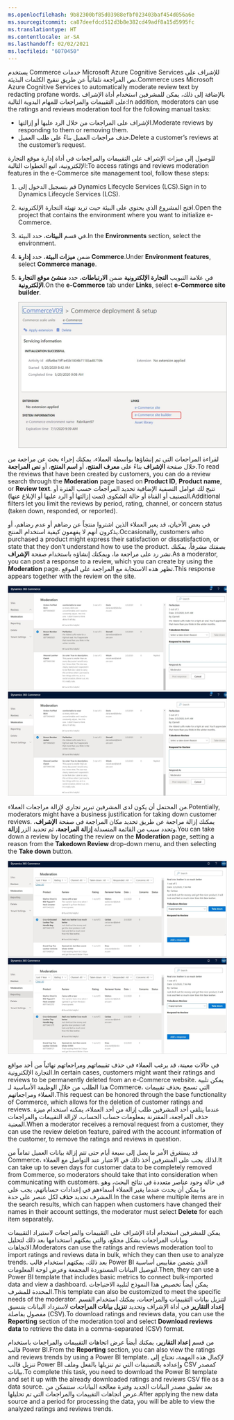 ```yaml
---
ms.openlocfilehash: 9b82300bf85d03988efbf023403baf454d056a6e
ms.sourcegitcommit: ca87deefdcd512d3b8e382cd49adf8a15d5995fc
ms.translationtype: HT
ms.contentlocale: ar-SA
ms.lasthandoff: 02/02/2021
ms.locfileid: "6070450"
---
```

<span data-ttu-id="49e37-101">يستخدم Commerce خدمات Microsoft Azure Cognitive Services للإشراف على نص المراجعة تلقائياً عن طريق تنقيح الكلمات البذيئة.</span><span class="sxs-lookup"><span data-stu-id="49e37-101">Commerce uses Microsoft Azure Cognitive Services to automatically moderate review text by redacting profane words.</span></span> <span data-ttu-id="49e37-102">بالإضافة إلى ذلك، يمكن للمشرفين استخدام أداة الإشراف على التقييمات والمراجعات للمهام اليدوية التالية:</span><span class="sxs-lookup"><span data-stu-id="49e37-102">In addition, moderators can use the ratings and reviews moderation tool for the following manual tasks:</span></span>

- <span data-ttu-id="49e37-103">الإشراف على المراجعات من خلال الرد عليها أو إزالتها.</span><span class="sxs-lookup"><span data-stu-id="49e37-103">Moderate reviews by responding to them or removing them.</span></span>
- <span data-ttu-id="49e37-104">حذف مراجعات العميل بناءً على طلب العميل.</span><span class="sxs-lookup"><span data-stu-id="49e37-104">Delete a customer’s reviews at the customer’s request.</span></span>

<span data-ttu-id="49e37-105">للوصول إلى ميزات الإشراف على التقييمات والمراجعات في أداة إدارة موقع التجارة الإلكترونية، اتبع الخطوات التالية:</span><span class="sxs-lookup"><span data-stu-id="49e37-105">To access ratings and reviews moderation features in the e-Commerce site management tool, follow these steps:</span></span>

1.  <span data-ttu-id="49e37-106">قم بتسجيل الدخول إلى Dynamics Lifecycle Services (LCS).</span><span class="sxs-lookup"><span data-stu-id="49e37-106">Sign in to Dynamics Lifecycle Services (LCS).</span></span>
2.  <span data-ttu-id="49e37-107">افتح المشروع الذي يحتوي على البيئة حيث تريد تهيئة التجارة الإلكترونية.</span><span class="sxs-lookup"><span data-stu-id="49e37-107">Open the project that contains the environment where you want to initialize e-Commerce.</span></span>
3.  <span data-ttu-id="49e37-108">في قسم **البيئات**، حدد البيئة.</span><span class="sxs-lookup"><span data-stu-id="49e37-108">In the **Environments** section, select the environment.</span></span>
4.  <span data-ttu-id="49e37-109">ضمن **ميزات البيئة**، حدد **إدارة Commerce**.</span><span class="sxs-lookup"><span data-stu-id="49e37-109">Under **Environment features**, select **Commerce manage**.</span></span>
5.  <span data-ttu-id="49e37-110">في علامة التبويب **التجارة الإلكترونية** ضمن **الارتباطات**، حدد **منشئ موقع التجارة الإلكترونية**.</span><span class="sxs-lookup"><span data-stu-id="49e37-110">On the **e-Commerce** tab under **Links**, select **e-Commerce site builder**.</span></span>

    ![لقطة شاشة تعرض الارتباط الخاص بمنشئ موقع التجارة الإلكترونية.](../media/site-builder-ss.jpg)

<span data-ttu-id="49e37-112">لقراءة المراجعات التي تم إنشاؤها بواسطة العملاء، يمكنك إجراء بحث عن مراجعة من خلال صفحة **الإشراف** بناءً على **معرف المنتج**، أو **اسم المنتج**، أو **نص المراجعة**.</span><span class="sxs-lookup"><span data-stu-id="49e37-112">To read the reviews that have been created by customers, you can do a review search through the **Moderation** page based on **Product ID**, **Product name**, or **Review text**.</span></span> <span data-ttu-id="49e37-113">تتيح لك عوامل التصفية الإضافية تحديد المراجعات حسب الفترة أو التصنيف أو القناة أو حالة الشكوى (تمت إزالتها أو الرد عليها أو الإبلاغ عنها).</span><span class="sxs-lookup"><span data-stu-id="49e37-113">Additional filters let you limit the reviews by period, rating, channel, or concern status (taken down, responded, or reported).</span></span>

<span data-ttu-id="49e37-114">في بعض الأحيان، قد يعبر العملاء الذين اشتروا منتجاً عن رضاهم أو عدم رضاهم، أو يذكرون أنهم لا يفهمون كيفية استخدام المنتج.</span><span class="sxs-lookup"><span data-stu-id="49e37-114">Occasionally, customers who purchased a product might express their satisfaction or dissatisfaction, or state that they don’t understand how to use the product.</span></span> <span data-ttu-id="49e37-115">بصفتك مشرفاً، يمكنك نشر رد على مراجعة ما، ويمكنك إنشاؤه باستخدام صفحة **الإشراف**.</span><span class="sxs-lookup"><span data-stu-id="49e37-115">As a moderator, you can post a response to a review, which you can create by using the **Moderation** page.</span></span> <span data-ttu-id="49e37-116">تظهر هذه الاستجابة مع المراجعة على الموقع.</span><span class="sxs-lookup"><span data-stu-id="49e37-116">This response appears together with the review on the site.</span></span> 

<span data-ttu-id="49e37-117">[![لقطة شاشة لصفحة الإشراف في Dynamics 365 Commerce تُظهر الاستجابات للمراجعات.](../media/respond-reviews-ss.jpg)](../media/respond-reviews-ss.jpg#lightbox)</span><span class="sxs-lookup"><span data-stu-id="49e37-117">[![Screenshot of the Dynamics 365 Commerce Moderation page showing review responses.](../media/respond-reviews-ss.jpg)](../media/respond-reviews-ss.jpg#lightbox)</span></span>
 
<span data-ttu-id="49e37-118">من المحتمل أن يكون لدى المشرفين تبرير تجاري لإزالة مراجعات العملاء.</span><span class="sxs-lookup"><span data-stu-id="49e37-118">Potentially, moderators might have a business justification for taking down customer reviews.</span></span> <span data-ttu-id="49e37-119">يمكنك إزالة مراجعة عن طريق تحديد مكان المراجعة في صفحة **الإشراف**، وتحدد سبب من القائمة المنسدلة **إزالة المراجعة**، ثم تحديد الزر **إزالة**.</span><span class="sxs-lookup"><span data-stu-id="49e37-119">You can take down a review by locating the review on the **Moderation** page, setting a reason from the **Takedown Review** drop-down menu, and then selecting the **Take down** button.</span></span>
 

<span data-ttu-id="49e37-120">[![لقطة شاشة لصفحه الإشراف في Dynamics 365 Commerce تعرض القائمة المنسدلة إزالة المراجعة.](../media/take-down-review-ss.jpg)](../media/take-down-review-ss.jpg#lightbox)</span><span class="sxs-lookup"><span data-stu-id="49e37-120">[![Screenshot of the Dynamics 365 Commerce Moderation page showing the Takedown Review drop-down menu.](../media/take-down-review-ss.jpg)](../media/take-down-review-ss.jpg#lightbox)</span></span>

<span data-ttu-id="49e37-121">في حالات معينة، قد يرغب العملاء في حذف تقييماتهم ومراجعاتهم نهائياً من أحد مواقع التجارة الإلكترونية.</span><span class="sxs-lookup"><span data-stu-id="49e37-121">In certain cases, customers might want their ratings and reviews to be permanently deleted from an e-Commerce website.</span></span> <span data-ttu-id="49e37-122">يمكن تلبية هذا الطلب من خلال الوظيفة الأساسية لـ Commerce، التي تسمح بحذف تقييمات العملاء ومراجعاتهم.</span><span class="sxs-lookup"><span data-stu-id="49e37-122">This request can be honored through the base functionality of Commerce, which allows for the deletion of customer ratings and reviews.</span></span> <span data-ttu-id="49e37-123">عندما يتلقى أحد المشرفين طلب إزالة من أحد العملاء، يمكنه استخدام ميزة حذف المراجعة، المقترنة بمعلومات حساب الحساب، لإزالة التقييمات والمراجعات المعنية.</span><span class="sxs-lookup"><span data-stu-id="49e37-123">When a moderator receives a removal request from a customer, they can use the review deletion feature, paired with the account information of the customer, to remove the ratings and reviews in question.</span></span> 

<span data-ttu-id="49e37-124">قد يستغرق الأمر ما يصل إلى سبعة أيام حتى تتم إزالة بيانات العميل تماماً من Commerce، لذلك يجب على المشرفين أخذ ذلك في الاعتبار عند التواصل مع العملاء.</span><span class="sxs-lookup"><span data-stu-id="49e37-124">It can take up to seven days for customer data to be completely removed from Commerce, so moderators should take that into consideration when communicating with customers.</span></span> <span data-ttu-id="49e37-125">في حالة وجود عناصر متعددة في نتائج البحث، وهو ما يمكن أن يحدث عندما يغير العملاء أسماءهم في إعدادات حساباتهم، يجب على المشرف تحديد **حذف** لكل عنصر على حدة.</span><span class="sxs-lookup"><span data-stu-id="49e37-125">In the case where multiple items are in the search results, which can happen when customers have changed their names in their account settings, the moderator must select **Delete** for each item separately.</span></span>

<span data-ttu-id="49e37-126">يمكن للمشرفين استخدام أداة الإشراف على التقييمات والمراجعات لاستيراد التقييمات وبيانات المراجعات بشكل مجمّع، والتي يمكنهم استخدامها بعد ذلك لتحليل الاتجاهات.</span><span class="sxs-lookup"><span data-stu-id="49e37-126">Moderators can use the ratings and reviews moderation tool to import ratings and reviews data in bulk, which they can then use to analyze trends.</span></span> <span data-ttu-id="49e37-127">بعد ذلك، يمكنهم استخدام قالب Power BI الذي يتضمن مقاييس أساسية لتوصيل البيانات المستوردة المجمعة وعرض لوحة المعلومات.</span><span class="sxs-lookup"><span data-stu-id="49e37-127">Then, they can use a Power BI template that includes basic metrics to connect bulk-imported data and view a dashboard.</span></span> <span data-ttu-id="49e37-128">يمكن أيضاً تخصيص هذا النموذج لتلبية الاحتياجات المحددة للمشرف.</span><span class="sxs-lookup"><span data-stu-id="49e37-128">This template can also be customized to meet the specific needs of the moderator.</span></span> <span data-ttu-id="49e37-129">لتنزيل بيانات التقييمات والمراجعات، يمكنك استخدام القسم **إعداد التقارير** في أداة الإشراف وتحديد **تنزيل بيانات المراجعات** لاسترداد البيانات بتنسيق مفصول بفاصلة (CSV).</span><span class="sxs-lookup"><span data-stu-id="49e37-129">To download ratings and reviews data, you can use the **Reporting** section of the moderation tool and select **Download reviews data** to retrieve the data in a comma-separated (CSV) format.</span></span>

<span data-ttu-id="49e37-130">من قسم **إعداد التقارير**، يمكنك أيضاً عرض اتجاهات التقييمات والمراجعات باستخدام قالب Power BI.</span><span class="sxs-lookup"><span data-stu-id="49e37-130">From the **Reporting** section, you can also view the ratings and reviews trends by using a Power BI template.</span></span> <span data-ttu-id="49e37-131">لإكمال هذه المهمة، تحتاج إلى تنزيل قالب Power BI وإعداده بالتصنيفات التي تم تنزيلها بالفعل وملف CSV كمصدر بيانات.</span><span class="sxs-lookup"><span data-stu-id="49e37-131">To complete this task, you need to download the Power BI template and set it up with the already downloaded ratings and reviews CSV file as a data source.</span></span> <span data-ttu-id="49e37-132">بعد تطبيق مصدر البيانات الجديد وفترة معالجة البيانات، ستتمكن من عرض اتجاهات التقييمات والمراجعات التي تم تحليلها.</span><span class="sxs-lookup"><span data-stu-id="49e37-132">After applying the new data source and a period for processing the data, you will be able to view the analyzed ratings and reviews trends.</span></span>

